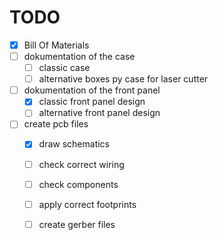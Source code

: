 # TODO

* [X] Bill Of Materials
* [ ] dokumentation of the case
	* [ ] classic case 
	* [ ] alternative boxes py case for laser cutter
* [ ] dokumentation of the front panel
	* [X] classic front panel design
	* [ ] alternative front panel design
* [ ] create pcb files
	* [X] draw schematics
	* [ ] check correct wiring
	* [ ] check components
	* [ ] apply correct footprints
	* [	] create gerber files

